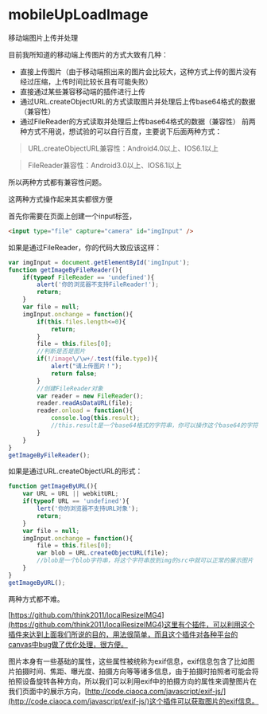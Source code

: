 # mobileUpLoadImage
移动端图片上传并处理

目前我所知道的移动端上传图片的方式大致有几种：
* 直接上传图片（由于移动端照出来的图片会比较大，这种方式上传的图片没有经过压缩，上传时间比较长且有可能失败）
* 直接通过某些兼容移动端的插件进行上传
* 通过URL.createObjectURL的方式读取图片并处理后上传base64格式的数据（兼容性）
* 通过FileReader的方式读取并处理后上传base64格式的数据（兼容性）
前两种方式不用说，想试验的可以自行百度，主要说下后面两种方式：
> URL.createObjectURL兼容性：Android4.0以上、IOS6.1以上

> FileReader兼容性：Android3.0以上、IOS6.1以上

所以两种方式都有兼容性问题。

这两种方式操作起来其实都很方便

首先你需要在页面上创建一个input标签，
```html
<input type="file" capture="camera" id="imgInput" />
```
如果是通过FileReader，你的代码大致应该这样：

```js
var imgInput = document.getElementById('imgInput');
function getImageByFileReader(){
	if(typeof FileReader == 'undefined'){  
		alert('你的浏览器不支持FileReader!');
		return;
	}
	var file = null;
	imgInput.onchange = function(){
		if(this.files.length<=0){
			return;
		}
		file = this.files[0];
		//判断是否是图片
		if(!/image\/\w+/.test(file.type)){  
			alert("请上传图片！");  
			return false;  
		}  
		//创建FileReader对象
		var reader = new FileReader();
		reader.readAsDataURL(file);
		reader.onload = function(){
			console.log(this.result);
			//this.result是一个base64格式的字符串，你可以操作这个base64的字符串
		}
	}
}
getImageByFileReader();
```

如果是通过URL.createObjectURL的形式：

```js
function getImageByURL(){
	var URL = URL || webkitURL;
	if(typeof URL == 'undefined'){
		lert('你的浏览器不支持URL对象');
		return;
	}
	var file = null;
	imgInput.onchange = function(){
		file = this.files[0];
		var blob = URL.createObjectURL(file);
		//blob是一个blob字符串，将这个字符串放到img的src中就可以正常的展示图片
	}
}
getImageByURL();
```
两种方式都不难。

[https://github.com/think2011/localResizeIMG4](https://github.com/think2011/localResizeIMG4)这里有个插件，可以利用这个插件来达到上面我们所说的目的，用法很简单，而且这个插件对各种平台的canvas中bug做了优化处理，很方便。

图片本身有一些基础的属性，这些属性被统称为exif信息，exif信息包含了比如图片拍摄时间、焦距、曝光度、拍摄方向等等诸多信息，由于拍摄时拍照者可能会将拍照设备旋转各种方向，所以我们可以利用exif中的拍摄方向的属性来调整图片在我们页面中的展示方向，[http://code.ciaoca.com/javascript/exif-js/](http://code.ciaoca.com/javascript/exif-js/)这个插件可以获取图片的exif信息。


